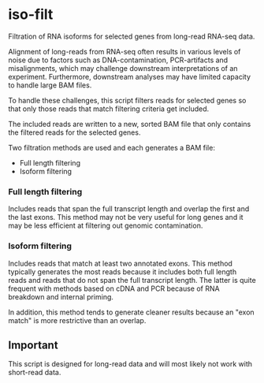 # iso-filt
Filtration of RNA isoforms for selected genes from long-read RNA-seq data.

Alignment of long-reads from RNA-seq often results in various levels of noise due to  factors such as DNA-contamination, PCR-artifacts and misalignments, which may challenge downstream interpretations of an experiment. Furthermore, downstream analyses may have limited capacity to handle large BAM files.

To handle these challenges, this script filters reads for selected genes so that only those reads that match filtering criteria get included.

The included reads are written to a new, sorted BAM file that only contains the filtered reads for the selected genes.

Two filtration methods are used and each generates a BAM file:

- Full length filtering
- Isoform filtering

### Full length filtering
Includes reads that span the full transcript length and overlap the first and the last exons. This method may not be very useful for long genes and it may be less efficient at filtering out genomic contamination.

### Isoform filtering
Includes reads that match at least two annotated exons. This method typically generates the most reads because it includes both full length reads and reads that do not
span the full transcript length. The latter is quite frequent with methods based on cDNA and PCR because of RNA breakdown and internal priming.

In addition, this method tends to generate cleaner results because an "exon match" is more restrictive than an overlap.

## Important
This script is designed for long-read data and will most likely not work with short-read data.
